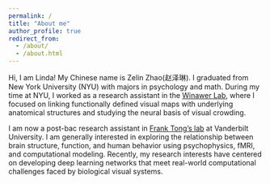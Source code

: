```yaml
---
permalink: /
title: "About me"
author_profile: true
redirect_from: 
  - /about/
  - /about.html
---
```


Hi, I am Linda! My Chinese name is Zelin Zhao(赵泽琳). I graduated from New York University (NYU) with majors in psychology and math. During my time at NYU, I worked as a research assistant in the [Winawer Lab](https://wp.nyu.edu/winawerlab/), where I focused on linking functionally defined visual maps with underlying anatomical structures and studying the neural basis of visual crowding.

I am now a post-bac research assistant in [Frank Tong’s lab](http://www.psy.vanderbilt.edu/tonglab/web/Home.html) at Vanderbilt University. I am generally interested in exploring the relationship between brain structure, function, and human behavior using psychophysics, fMRI, and computational modeling. Recently, my research interests have centered on developing deep learning networks that meet real-world computational challenges faced by biological visual systems.

